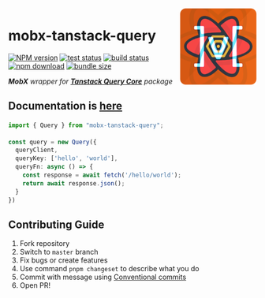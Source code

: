 <img src="assets/logo.png" align="right" height="156" alt="logo" />

# mobx-tanstack-query  

[![NPM version][npm-image]][npm-url] [![test status][github-test-actions-image]][github-actions-url] [![build status][github-build-actions-image]][github-actions-url] [![npm download][download-image]][download-url] [![bundle size][bundlephobia-image]][bundlephobia-url]


[npm-image]: http://img.shields.io/npm/v/mobx-tanstack-query.svg
[npm-url]: http://npmjs.org/package/mobx-tanstack-query
[github-test-actions-image]: https://github.com/js2me/mobx-tanstack-query/workflows/Test/badge.svg
[github-build-actions-image]: https://github.com/js2me/mobx-tanstack-query/workflows/Build/badge.svg
[github-actions-url]: https://github.com/js2me/mobx-tanstack-query/actions
[download-image]: https://img.shields.io/npm/dm/mobx-tanstack-query.svg
[download-url]: https://npmjs.org/package/mobx-tanstack-query
[bundlephobia-url]: https://bundlephobia.com/result?p=mobx-tanstack-query
[bundlephobia-image]: https://badgen.net/bundlephobia/minzip/mobx-tanstack-query


_**MobX** wrapper for [**Tanstack Query Core**](https://tanstack.com/query/latest) package_  

## Documentation is [here](https://js2me.github.io/mobx-tanstack-query)  

```ts
import { Query } from "mobx-tanstack-query";

const query = new Query({
  queryClient,
  queryKey: ['hello', 'world'],
  queryFn: async () => {
    const response = await fetch('/hello/world');
    return await response.json();
  }
})
```


## Contributing Guide    

1. Fork repository   
2. Switch to `master` branch
3. Fix bugs or create features
4. Use command `pnpm changeset` to describe what you do   
5. Commit with message using [Conventional commits](https://www.conventionalcommits.org/)  
6. Open PR!   